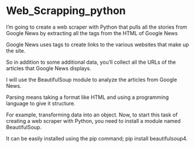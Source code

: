 # Web_Scrapping_python


 I’m going to create a web scraper with Python that pulls all the stories from Google News by extracting all the tags from the HTML of Google News
 
 
 Google News uses tags to create links to the various websites that make up the site.
 
 
 So in addition to some additional data, you’ll collect all the URLs of the articles that Google News displays.
 
 
 
 I will use the BeautifulSoup module to analyze the articles from Google News.
 

Parsing means taking a format like HTML and using a programming language to give it structure.


For example, transforming data into an object. Now, to start this task of creating a web scraper with Python, you need to install a module named BeautifulSoup.


It can be easily installed using the pip command; pip install beautifulsoup4.

